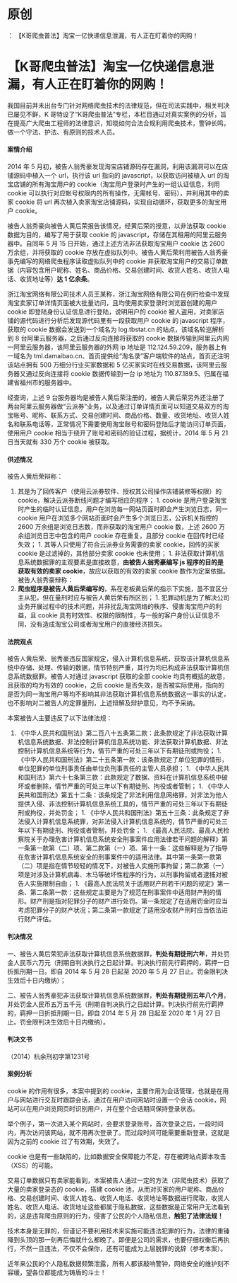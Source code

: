 # 原创
：  【K哥爬虫普法】淘宝一亿快递信息泄漏，有人正在盯着你的网购！

# 【K哥爬虫普法】淘宝一亿快递信息泄漏，有人正在盯着你的网购！

> 
我国目前并未出台专门针对网络爬虫技术的法律规范，但在司法实践中，相关判决已屡见不鲜，K 哥特设了“K哥爬虫普法”专栏，本栏目通过对真实案例的分析，旨在提高广大爬虫工程师的法律意识，知晓如何合法合规利用爬虫技术，警钟长鸣，做一个守法、护法、有原则的技术人员。


#### 案情介绍

2014 年 5 月初，被告人翁秀豪发现淘宝店铺源码存在漏洞，利用该漏洞可以在店铺源码中植入一个 url，执行该 url 指向的 javascript，以获取访问被植入 url 的淘宝店铺的所有淘宝用户的 cookie（淘宝用户登录时产生的一组认证信息，利用 cookie 可以执行对应帐号权限内的所有操作，无需帐号、密码），并利用其中的卖家 cookie 将 url 再次植入卖家淘宝店铺源码，实现自动循环，获取更多的淘宝用户 cookie。

被告人翁秀豪向被告人黄后荣报告该情况，经黄后荣的授意，以非法获取 cookie 数据为目的，编写了用于获取 cookie 的 javascript，存储在其租用的阿里云服务器中。自同年 5 月 15 日开始，通过上述方法非法获取淘宝用户 cookie 达 2600 万余组，并将获取的 cookie 存放在虚拟队列中。被告人黄后荣利用被告人翁秀豪事先编写的网络爬虫程序读取虚拟队列中的 cookie 并获取淘宝用户的交易订单数据（内容包含用户昵称、姓名、商品价格、交易创建时间、收货人姓名、收货人电话、收货地址等）**达 1 亿余条**。

浙江淘宝网络有限公司技术人员王某称，浙江淘宝网络有限公司在例行检查中发现淘宝卖家订单详情页面被大批量访问，且均使用卖家登录时浏览器创建的用户 cookie 即登陆身份认证信息进行登陆，说明用户的 cookie 被人盗用，对卖家店铺的源代码进行分析后发现源代码里有一段获取用户 cookie 的 javascript 程序，获取的 cookie 数据会发送到一个域名为 log.tbstat.cn 的站点，该域名轮巡解析到 8 台阿里云服务器，之后通过反向连接将获取的 cookie 数据传输到阿里云内网一阿里云服务器，该阿里云服务器的外网 ip 地址是 112.124.59.209，服务器上有一域名为 tml.damaibao.cn、首页提供给“淘名录”客户端软件的站点，首页还注明该站点拥有 500 万细分行业买家数据和 5 亿买家实时在线交易数据，该阿里云服务器又通过反向连接将 cookie 数据传输到一台 ip 地址为 110.87.189.5、归属在福建省福州市的服务器中。

经查询，上述 9 台服务器均是被告人黄后荣注册的，被告人黄后荣另外还注册了两台阿里云服务器做“云派券”业务，以及通过订单详情页面可以知道交易双方的淘宝帐号、昵称、联系方式、交易创建时间、商品价格、数量、收货地址、收货人姓名和联系电话等，正常情况下需要使用淘宝账号和密码登陆后才能访问订单页面，使用用户 cookie 相当于绕开了账号和密码的验证过程，据统计，2014 年 5 月 21 日当天就有 330 万个 cookie 被获取。

#### 供述情况

被告人黄后荣辩称：
1.  其是为了回传客户（使用云派券软件、授权其公司操作店铺装修等权限）的 cookie，解决云派券断线问题才编写相应的程序； 1.  cookie 是用户登录淘宝时产生的临时认证信息，用户在浏览每一网站页面时即会产生浏览日志，同一 cookie 用户在浏览多个网站页面时会产生多个浏览日志，公诉机关指控的 2600 万余组是浏览日志数，而非获取的淘宝用户 cookie 数，上述 2600 万余组浏览日志中包含的用户 cookie 存在重复，且部分 cookie 在回传时已经失效； 1.  其等人只使用了符合云派券业务需要的卖家 cookie，回传的买家 cookie 是过滤掉的，其他部分卖家 cookie 也未使用； 1.  非法获取计算机信息系统数据罪的主观要素是直接故意，**由被告人翁秀豪编写 js 程序的目的是获取有效的卖家 cookie**，故应以获取的有效的卖家 cookie 数作为定案依据。 
被告人翁秀豪辩称：
1.  **爬虫程序是被告人黄后荣编写的**，系在老板黄后荣的指示下实施，虽不宜区分主从犯，但在量刑时应与被告人黄后荣有所区别； 1.  犯罪动机是为了解决公司业务开展过程中的技术问题，并非扰乱淘宝网络的秩序、侵害淘宝用户的利益，且 cookie 具有时效性、权限的限制性，与一般的客户身份认证信息不同，没有造成淘宝公司或者淘宝用户的直接经济损失。 
#### 法院观点

被告人黄后荣、翁秀豪违反国家规定，侵入计算机信息系统，获取该计算机信息系统中存储、处理、传输的数据，情节特别严重，其行为均已构成非法获取计算机信息系统数据罪。被告人对通过 javascript 获取的全部 cookie 均具有概括的故意，且获取的均为有效的 cookie，之后 cookie 是否失效，是否被实际使用，指向的是否为同一淘宝用户等均不影响其非法获取计算机信息系统数据这一事实的认定，也不影响对二被告人的定罪量刑，上述辩解及辩护意见，均不予采纳。

本案被告人主要违反了以下法律法规：
1.  《中华人民共和国刑法》第二百八十五条第二款：此条款规定了非法获取计算机信息系统数据、非法控制计算机信息系统功能、非法获取计算机数据、非法控制计算机信息系统等行为，情节严重的可处三年以下有期徒刑或拘役； 1.  《中华人民共和国刑法》第二十五条第一款：该条款规定了单位犯罪的情形，单位犯罪的单位刑事责任由单位负刑事责任的主管人员承担； 1.  《中华人民共和国刑法》第六十七条第三款：此款规定了数据、资料在计算机信息系统中破坏或者删除，情节严重的可处三年以下有期徒刑、拘役或者管制； 1.  《中华人民共和国刑法》第五十二条：该条规定了非法利用信息网络罪，对非法为他人提供入侵、非法控制计算机信息系统工具的，情节严重的可处三年以下有期徒刑或拘役，并处罚金； 1.  《中华人民共和国刑法》第五十三条：此条规定了非法侵入计算机信息系统罪，对非法侵入计算机信息系统的，情节严重的可处三年以下有期徒刑、拘役或者管制，并处罚金； 1.  《最高人民法院、最高人民检察院关于办理危害计算机信息系统安全刑事案件应用法律若干问题的解释》第一条第一款第（二）项、第二款第（一）项、第十一条：这些解释是为了指导在危害计算机信息系统安全的刑事案件中的适用法律。其中第一条第一款第（二）项是指在情节较轻的情况下，对被告人实施刑事拘留；第二款第（一）项是对涉及计算机病毒、木马等破坏性程序的行为，以刑事拘留或者逮捕对被告人实施限制自由； 1.  《最高人民法院关于适用财产刑若干问题的规定》第一条、第二条第一款：这些规定主要是为了规范在刑事案件中适用财产刑的情形。财产刑是指对犯罪分子的财产进行处罚。第一条规定了在适用罚金时应当考虑犯罪分子的财产状况；第二条第一款规定了适用没收财产刑时应当依法进行财产评估。 
#### 判决情况

一、被告人黄后荣犯非法获取计算机信息系统数据罪，**判处有期徒刑六年**，并处罚金人民币六万元（刑期自判决执行之日起计算。判决执行前先行羁押的，羁押一日折抵刑期一日。即自 2014 年 5 月 28 日起至 2020 年 5 月 27 日止。罚金限判决生效后十日内缴纳）；

二、被告人翁秀豪犯非法获取计算机信息系统数据罪，**判处有期徒刑五年八个月**，并处罚金人民币五万五千元（刑期自判决执行之日起计算。判决执行前先行羁押的，羁押一日折抵刑期一日。即自 2014 年 5 月 28 日起至 2020 年 1 月 27 日止。罚金限判决生效后十日内缴纳）。

#### 判决文书

（2014）杭余刑初字第1231号

#### 案例分析

cookie 的作用有很多，本案中提到的 cookie，主要作用为会话管理，也就是在用户与网站进行交互时跟踪会话，通过在用户访问网站时设置一个会话 cookie，网站可以在用户浏览网页时识别用户，并在整个会话期间保持登录状态。

举个例子，第一次进入某个网站时，会要求登录账号，首次登录之后，一段时间内，再次访问该网站，就不用再次登录了。而过段时间可能需要重新登录，这就是因为之前的 cookie 过了有效期，失效了。

cookie 也是有一些缺陷的，比如数据安全保障能力不足，存在被跨站点脚本攻击（XSS）的可能。

交易订单数据只有卖家能看到，本案被告人通过一定的方法（非爬虫技术）获取了大量的卖家登录态的 cookie，搭建 cookie 池，从而对买家的用户昵称、商品价格、交易创建时间、收货人姓名、收货人电话、收货地址等数据进行爬取，收货人姓名、收货人电话、收货地址这些都属于隐私数据，这些数据是正常用户无法看到的，这是违背爬虫原则的行为，侵害了公民的个人隐私信息，**触犯了法律法规！**

技术本身是无罪的，但谨记不要利用技术来实施可能违法犯罪的行为，法律的重锤降到头顶的那一刻再后悔就什么都晚了。即便是公司的需求，也要仔细权衡后再执行，不然一旦违法，不仅不会保你，还有可能成为上层脱罪的说辞（参考本案）。

近年来公民的个人隐私数据频繁泄露，所有人都该敲响警钟，网络安全的维护刻不容缓，望各位都能成为铸盾的斗士！
